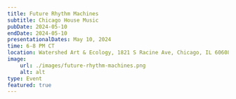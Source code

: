 ```yaml
---
title: Future Rhythm Machines
subtitle: Chicago House Music
pubDate: 2024-05-10
endDate: 2024-05-10
presentationalDates: May 10, 2024
time: 6-8 PM CT
location: Watershed Art & Ecology, 1821 S Racine Ave, Chicago, IL 60608
image:
    url: ./images/future-rhythm-machines.png
    alt: alt
type: Event
featured: true
---
```

